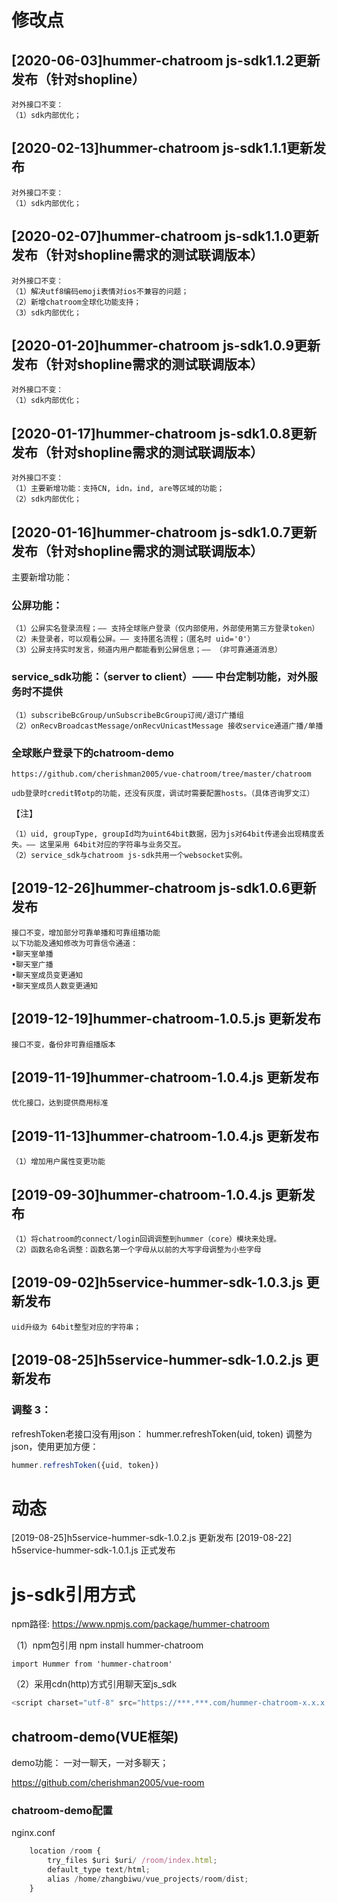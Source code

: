 # 修改点

## [2020-06-03]hummer-chatroom js-sdk1.1.2更新发布（针对shopline）
	对外接口不变：
	（1）sdk内部优化；

## [2020-02-13]hummer-chatroom js-sdk1.1.1更新发布
	对外接口不变：
	（1）sdk内部优化；

## [2020-02-07]hummer-chatroom js-sdk1.1.0更新发布（针对shopline需求的测试联调版本）
	对外接口不变：
	（1）解决utf8编码emoji表情对ios不兼容的问题；
	（2）新增chatroom全球化功能支持；
	（3）sdk内部优化；

## [2020-01-20]hummer-chatroom js-sdk1.0.9更新发布（针对shopline需求的测试联调版本）
	对外接口不变：
	（1）sdk内部优化；

## [2020-01-17]hummer-chatroom js-sdk1.0.8更新发布（针对shopline需求的测试联调版本）
	对外接口不变：
	（1）主要新增功能：支持CN, idn，ind, are等区域的功能；
	（2）sdk内部优化；

## [2020-01-16]hummer-chatroom js-sdk1.0.7更新发布（针对shopline需求的测试联调版本）

主要新增功能：
### 公屏功能：
	（1）公屏实名登录流程；—— 支持全球账户登录（仅内部使用，外部使用第三方登录token）
	（2）未登录者，可以观看公屏。—— 支持匿名流程；（匿名时 uid='0'）
	（3）公屏支持实时发言，频道内用户都能看到公屏信息；—— （非可靠通道消息）

### service_sdk功能：（server to client）—— 中台定制功能，对外服务时不提供
	（1）subscribeBcGroup/unSubscribeBcGroup订阅/退订广播组
	（2）onRecvBroadcastMessage/onRecvUnicastMessage 接收service通道广播/单播

### 全球账户登录下的chatroom-demo
	https://github.com/cherishman2005/vue-chatroom/tree/master/chatroom
	
	udb登录时credit转otp的功能，还没有灰度，调试时需要配置hosts。（具体咨询罗文江）


【注】

	（1）uid, groupType, groupId均为uint64bit数据，因为js对64bit传递会出现精度丢失。—— 这里采用 64bit对应的字符串与业务交互。
	（2）service_sdk与chatroom js-sdk共用一个websocket实例。

## [2019-12-26]hummer-chatroom js-sdk1.0.6更新发布
	接口不变，增加部分可靠单播和可靠组播功能
	以下功能及通知修改为可靠信令通道：
	•聊天室单播
	•聊天室广播
	•聊天室成员变更通知
	•聊天室成员人数变更通知

    
## [2019-12-19]hummer-chatroom-1.0.5.js 更新发布
	接口不变，备份非可靠组播版本
    
## [2019-11-19]hummer-chatroom-1.0.4.js 更新发布
	优化接口，达到提供商用标准

## [2019-11-13]hummer-chatroom-1.0.4.js 更新发布
	（1）增加用户属性变更功能

## [2019-09-30]hummer-chatroom-1.0.4.js 更新发布
	（1）将chatroom的connect/login回调调整到hummer（core）模块来处理。
	（2）函数名命名调整：函数名第一个字母从以前的大写字母调整为小些字母

## [2019-09-02]h5service-hummer-sdk-1.0.3.js 更新发布
	uid升级为 64bit整型对应的字符串；

## [2019-08-25]h5service-hummer-sdk-1.0.2.js 更新发布

### 调整 3：
refreshToken老接口没有用json： hummer.refreshToken(uid, token)
调整为json，使用更加方便：
```javascript
hummer.refreshToken({uid, token})
```

# 动态
[2019-08-25]h5service-hummer-sdk-1.0.2.js 更新发布
[2019-08-22] h5service-hummer-sdk-1.0.1.js 正式发布

# js-sdk引用方式

npm路径:
https://www.npmjs.com/package/hummer-chatroom

（1）npm包引用
	npm install hummer-chatroom

	import Hummer from 'hummer-chatroom'

（2）采用cdn(http)方式引用聊天室js_sdk
```javascript
<script charset="utf-8" src="https://***.***.com/hummer-chatroom-x.x.x.js"></script>
```

## chatroom-demo(VUE框架)
  demo功能： 一对一聊天，一对多聊天；

https://github.com/cherishman2005/vue-room

### chatroom-demo配置

nginx.conf
```javascript
	location /room {
		try_files $uri $uri/ /room/index.html;
		default_type text/html;
		alias /home/zhangbiwu/vue_projects/room/dist;
	}
```